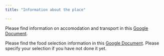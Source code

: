 ```yaml
---
title: "Information about the place"

---
```


Please find information on accomodation and transport in this [Google Document](https://docs.google.com/document/d/1A18lMYX3nC2f1B_ke4zHRIT4RC4kaCx5J_LD5FjSlxE/edit).

Please find the food selection information in this [Google Document](https://docs.google.com/spreadsheets/d/1vdUB6xiyRuehEoiEOBeJmeSST2nmJ7OL_P0bR2SY-JM/edit?usp=sharing). Please specify your selection if you have not done it yet.
